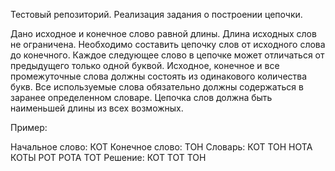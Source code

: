 Тестовый репозиторий. Реализация задания о построении цепочки. 

Дано исходное и конечное слово равной длины.
Длина исходных слов не ограничена. Необходимо составить цепочку слов от исходного слова до конечного.
Каждое следующее слово в цепочке может отличаться от предыдущего только одной буквой.
Исходное, конечное и все промежуточные слова должны состоять из одинакового количества букв.
Все используемые слова обязательно должны содержаться в заранее определенном словаре.
Цепочка слов должна быть наименьшей длины из всех возможных.

Пример:

  Начальное слово: КОТ
  Конечное слово: ТОН
Словарь:
  КОТ
  ТОН
  НОТА
  КОТЫ
  РОТ
  РОТА
  ТОТ
Решение:
  КОТ
  ТОТ
  ТОН
